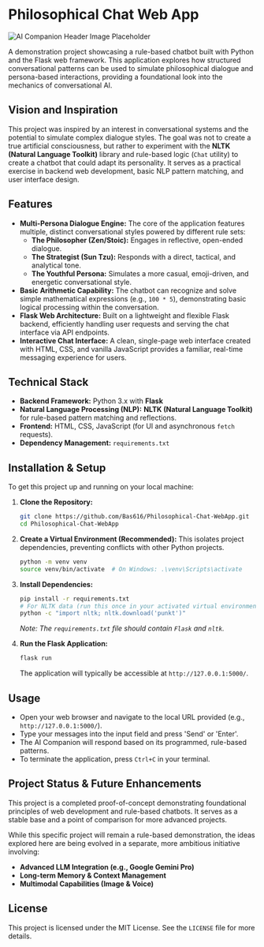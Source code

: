 # Philosophical Chat Web App

![AI Companion Header Image Placeholder](https://via.placeholder.com/1200x400/2c3e50/FFFFFF?text=Philosophical+Chat+Web+App) 
<!-- Placeholder Image: Replace with a custom header image for your project -->

A demonstration project showcasing a rule-based chatbot built with Python and the Flask web framework. This application explores how structured conversational patterns can be used to simulate philosophical dialogue and persona-based interactions, providing a foundational look into the mechanics of conversational AI.

## Vision and Inspiration

This project was inspired by an interest in conversational systems and the potential to simulate complex dialogue styles. The goal was not to create a true artificial consciousness, but rather to experiment with the **NLTK (Natural Language Toolkit)** library and rule-based logic (`Chat` utility) to create a chatbot that could adapt its personality. It serves as a practical exercise in backend web development, basic NLP pattern matching, and user interface design.

## Features

*   **Multi-Persona Dialogue Engine:** The core of the application features multiple, distinct conversational styles powered by different rule sets:
    *   **The Philosopher (Zen/Stoic):** Engages in reflective, open-ended dialogue.
    *   **The Strategist (Sun Tzu):** Responds with a direct, tactical, and analytical tone.
    *   **The Youthful Persona:** Simulates a more casual, emoji-driven, and energetic conversational style.
*   **Basic Arithmetic Capability:** The chatbot can recognize and solve simple mathematical expressions (e.g., `100 * 5`), demonstrating basic logical processing within the conversation.
*   **Flask Web Architecture:** Built on a lightweight and flexible Flask backend, efficiently handling user requests and serving the chat interface via API endpoints.
*   **Interactive Chat Interface:** A clean, single-page web interface created with HTML, CSS, and vanilla JavaScript provides a familiar, real-time messaging experience for users.

## Technical Stack

*   **Backend Framework:** Python 3.x with **Flask**
*   **Natural Language Processing (NLP):** **NLTK (Natural Language Toolkit)** for rule-based pattern matching and reflections.
*   **Frontend:** HTML, CSS, JavaScript (for UI and asynchronous `fetch` requests).
*   **Dependency Management:** `requirements.txt`

## Installation & Setup

To get this project up and running on your local machine:

1.  **Clone the Repository:**
    ```bash
    git clone https://github.com/Bas616/Philosophical-Chat-WebApp.git
    cd Philosophical-Chat-WebApp
    ```

2.  **Create a Virtual Environment (Recommended):**
    This isolates project dependencies, preventing conflicts with other Python projects.
    ```bash
    python -m venv venv
    source venv/bin/activate  # On Windows: .\venv\Scripts\activate
    ```

3.  **Install Dependencies:**
    ```bash
    pip install -r requirements.txt
    # For NLTK data (run this once in your activated virtual environment or main script):
    python -c "import nltk; nltk.download('punkt')"
    ```
    *Note: The `requirements.txt` file should contain `Flask` and `nltk`.*

4.  **Run the Flask Application:**
    ```bash
    flask run
    ```
    The application will typically be accessible at `http://127.0.0.1:5000/`.

## Usage

*   Open your web browser and navigate to the local URL provided (e.g., `http://127.0.0.1:5000/`).
*   Type your messages into the input field and press 'Send' or 'Enter'.
*   The AI Companion will respond based on its programmed, rule-based patterns.
*   To terminate the application, press `Ctrl+C` in your terminal.

## Project Status & Future Enhancements

This project is a completed proof-of-concept demonstrating foundational principles of web development and rule-based chatbots. It serves as a stable base and a point of comparison for more advanced projects.

While this specific project will remain a rule-based demonstration, the ideas explored here are being evolved in a separate, more ambitious initiative involving:
*   **Advanced LLM Integration (e.g., Google Gemini Pro)**
*   **Long-term Memory & Context Management**
*   **Multimodal Capabilities (Image & Voice)**

## License

This project is licensed under the MIT License. See the `LICENSE` file for more details.
